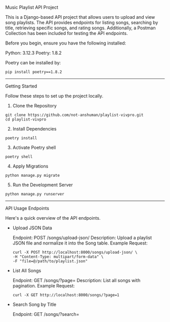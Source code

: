 Music Playlist API Project

This is a Django-based API project that allows users to upload and view song playlists. The API provides endpoints for listing songs, searching by title, retrieving specific songs, and rating songs. Additionally, a Postman Collection has been included for testing the API endpoints.

Before you begin, ensure you have the following installed:

Python: 3.12.3
Poetry: 1.8.2

Poetry can be installed by:
```
pip install poetry==1.8.2
```

----------------------------------------------------------------------------------------------

Getting Started

Follow these steps to set up the project locally.
1. Clone the Repository

```
git clone https://github.com/not-anshuman/playlist-vivpro.git
cd playlist-vivpro
```

2. Install Dependencies

```
poetry install
```

3. Activate Poetry shell

```
poetry shell
```

4. Apply Migrations

```
python manage.py migrate
```

5. Run the Development Server

```
python manage.py runserver
```

----------------------------------------------------------------------------------------------

API Usage
Endpoints

Here's a quick overview of the API endpoints.

- Upload JSON Data

  Endpoint: POST /songs/upload-json/
  Description: Upload a playlist JSON file and normalize it into the Song table.
  Example Request:
  ```
  curl -X POST http://localhost:8000/songs/upload-json/ \
  -H "Content-Type: multipart/form-data" \
  -F "file=@/path/to/playlist.json"
  ```

- List All Songs

  Endpoint: GET /songs/?page=<number>
  Description: List all songs with pagination.
  Example Request:
  ```
  curl -X GET http://localhost:8000/songs/?page=1
  ```

- Search Song by Title

  Endpoint: GET /songs/?search=<title>
  Description: Search songs by title.
  Example Request:
  ```
  curl -X GET http://localhost:8000/songs/?search=3AM
  ```

- Retrieve a Specific Song

  Endpoint: GET /songs/{id}/
  Description: Retrieve a specific song by ID.
  Example Request:
  ```
  curl -X GET http://localhost:8000/songs/5vYA1mW9g2Coh1HUFUSmlb/
  ```

- Rate a Song

  Endpoint: POST /rate-song/{id}/
  Description: Rate a song (1-5 stars).
  Example Request:
  ```
  curl -X POST http://localhost:8000/rate-song/5vYA1mW9g2Coh1HUFUSmlb/ \
  -H "Content-Type: application/json" \
  -d '{
    "rating": 5
  }'
  ```

----------------------------------------------------------------------------------------------

Postman Collection

To simplify testing, a Postman Collection is included:

  Import the Collection:
      Open Postman.
      Click Import.
      Select the JSON file: Music Playlist API.postman_collection.json.
  Use the Predefined Requests to interact with the API.

